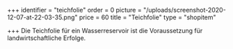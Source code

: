 +++
identifier = "teichfolie"
order = 0
picture = "/uploads/screenshot-2020-12-07-at-22-03-35.png"
price = 60
title = "Teichfolie"
type = "shopitem"

+++
Die Teichfolie für ein Wasserreservoir ist die Voraussetzung für landwirtschaftliche Erfolge.
